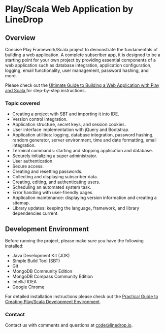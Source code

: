 # Play/Scala Web Application by LineDrop

## Overview

Concise Play Framework/Scala project to demonstrate the fundamentals of building a web application.  A complete 
subscriber app, it is designed to be a starting point for your own project by providing essential components of a
web application such as database integration, application configuration, logging, email functionality, user management, 
password hashing, and more.

Please check out the 
<a href="https://code.linedrop.io/guides/Ultimate-Guide-to-Building-a-Web-Application-with-Play-and-Scala">
Ultimate Guide to Building a Web Application with Play and Scala
</a> for step-by-step instructions.

### Topic covered

- Creating a project with SBT and importing it into IDE.
- Version control integration.
- Application structure, secret keys, and session cookies.
- User interface implementation with jQuery and Bootstrap.
- Application utilities: logging, database integration, password hashing, random generator, server environment, time and date formatting, email integration.
- Terminal commands: starting and stopping application and database.
- Securely initializing a super administrator.
- User authentication.
- Secure access.
- Creating and resetting passwords.
- Collecting and displaying subscriber data.
- Creating, editing, and authenticating users.
- Scheduling an automated system task.
- Error handling with user-friendly pages.
- Application maintenance: displaying version information and creating a sitemap.
- Library updates: keeping the language, framework, and library dependencies current.

## Development Environment

Before running the project, please make sure you have the following installed:

- Java Development Kit (JDK)
- Simple Build Tool (SBT)
- Git
- MongoDB Community Edition
- MongoDB Compass Community Edition
- IntelliJ IDEA
- Google Chrome

For detailed installation instructions please check out the 
<a href="https://code.linedrop.io/guides/Practical-Guide-to-Creating-Play-Scala-Development-Environment">
Practical Guide to Creating Play/Scala Development Environment</a>. 

### Contact 

Contact us with comments and questions at <a href="mailto:code@linedrop.io">code@linedrop.io</a>.  